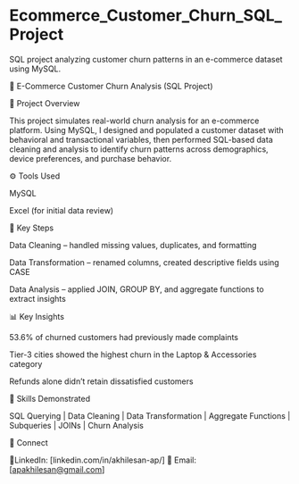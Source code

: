 # Ecommerce_Customer_Churn_SQL_Project

SQL project analyzing customer churn patterns in an e-commerce dataset using MySQL.

🛒 E-Commerce Customer Churn Analysis (SQL Project)

📄 Project Overview

This project simulates real-world churn analysis for an e-commerce platform. Using MySQL, I designed and populated a customer dataset with behavioral and transactional variables, then performed SQL-based data cleaning and analysis to identify churn patterns across demographics, device preferences, and purchase behavior.

⚙️ Tools Used

MySQL

Excel (for initial data review)

🧩 Key Steps

Data Cleaning – handled missing values, duplicates, and formatting

Data Transformation – renamed columns, created descriptive fields using CASE

Data Analysis – applied JOIN, GROUP BY, and aggregate functions to extract insights

📊 Key Insights

53.6% of churned customers had previously made complaints

Tier-3 cities showed the highest churn in the Laptop & Accessories category

Refunds alone didn’t retain dissatisfied customers

🧠 Skills Demonstrated

SQL Querying | Data Cleaning | Data Transformation | Aggregate Functions | Subqueries | JOINs | Churn Analysis

🔗 Connect

📍LinkedIn: [linkedin.com/in/akhilesan-ap/]
📧 Email: [apakhilesan@gmail.com]
